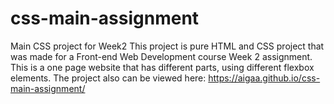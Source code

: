 # css-main-assignment
Main CSS project for Week2
This project is pure HTML and CSS project that was made for a Front-end Web Development course Week 2 assignment.
This is a one page website that has different parts, using different flexbox elements. 
The project also can be viewed here: https://aigaa.github.io/css-main-assignment/
